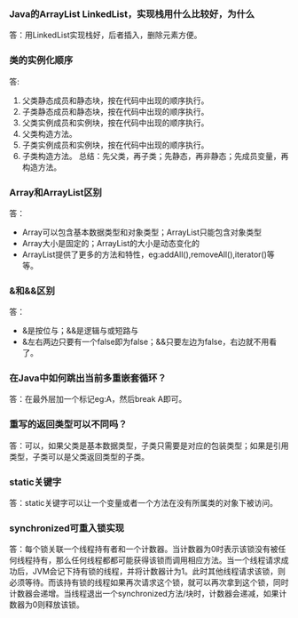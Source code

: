 ### Java的ArrayList LinkedList，实现栈用什么比较好，为什么
答：用LinkedList实现栈好，后者插入，删除元素方便。

### 类的实例化顺序
答: 
1. 父类静态成员和静态块，按在代码中出现的顺序执行。
2. 子类静态成员和静态块，按在代码中出现的顺序执行。
3. 父类实例成员和实例块，按在代码中出现的顺序执行。
4. 父类构造方法。
5. 子类实例成员和实例块，按在代码中出现的顺序执行。
6. 子类构造方法。
总结：先父类，再子类；先静态，再非静态；先成员变量，再构造方法。

### Array和ArrayList区别
答：
- Array可以包含基本数据类型和对象类型；ArrayList只能包含对象类型
- Array大小是固定的；ArrayList的大小是动态变化的
- ArrayList提供了更多的方法和特性，eg:addAll(),removeAll(),iterator()等等。

### &和&&区别
答：
- &是按位与；&&是逻辑与或短路与
- &左右两边只要有一个false即为false；&&只要左边为false，右边就不用看了。

### 在Java中如何跳出当前多重嵌套循环？
答：在最外层加一个标记eg:A，然后break A即可。

### 重写的返回类型可以不同吗？
答：可以，如果父类是基本数据类型，子类只需要是对应的包装类型；如果是引用类型，子类可以是父类返回类型的子类。

### static关键字
答：static关键字可以让一个变量或者一个方法在没有所属类的对象下被访问。

### synchronized可重入锁实现
答：每个锁关联一个线程持有者和一个计数器。当计数器为0时表示该锁没有被任何线程持有，那么任何线程都都可能获得该锁而调用相应方法。当一个线程请求成功后，JVM会记下持有锁的线程，并将计数器计为1。此时其他线程请求该锁，则必须等待。而该持有锁的线程如果再次请求这个锁，就可以再次拿到这个锁，同时计数器会递增。当线程退出一个synchronized方法/块时，计数器会递减，如果计数器为0则释放该锁。